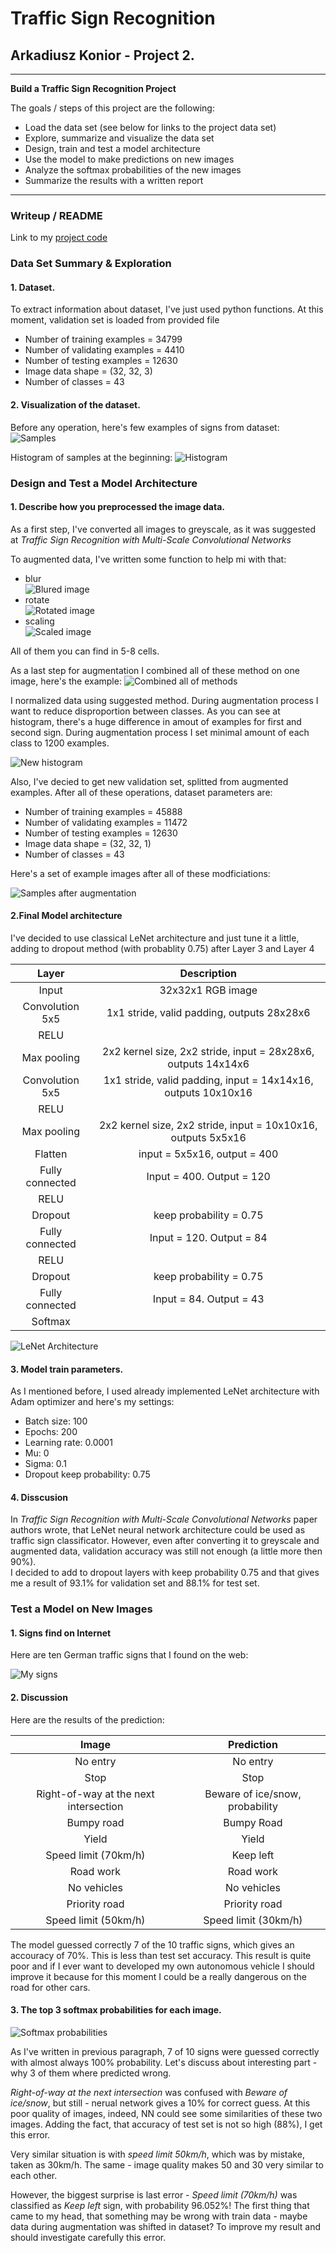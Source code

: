 # **Traffic Sign Recognition** 

## Arkadiusz Konior - Project 2.

---

**Build a Traffic Sign Recognition Project**

The goals / steps of this project are the following:
* Load the data set (see below for links to the project data set)
* Explore, summarize and visualize the data set
* Design, train and test a model architecture
* Use the model to make predictions on new images
* Analyze the softmax probabilities of the new images
* Summarize the results with a written report


[//]: # (Image References)

[samples]: ./imgs/samples.png "Samples"
[samples_grey]: ./imgs/sample_grey_aug.png "Samples after modifications"
[distro_before]: ./imgs/distro_before.png "Label's frequency histogram "
[distro_after]: ./imgs/distro_after.png "Label's frequency histogram"
[scaled]: ./imgs/scaled.png "Example of scaled image"
[rotated]: ./imgs/rotated.png "Example of rotated image"
[blured]: ./imgs/blured.png "Example of blured image"
[combined]: ./imgs/combined.png "Example all methods combined"
[softmax]: ./imgs/softmax_prop.png "Softmax probability charts"
[internet]: ./imgs/internet.png "My set of signs found on Internet"
[lenet]: ./imgs/lenet.png "LeNet architecture"
 	



---
### Writeup / README

Link to my [project code](https://github.com/szemranamszyca/CarND-Traffic-Sign-Classifier-Project/blob/master/Traffic_Sign_Classifier.ipynb)

### Data Set Summary & Exploration

#### 1. Dataset.

To extract information about dataset, I've just used python functions. At this moment, validation set is loaded from provided file

- Number of training examples = 34799  
- Number of validating examples = 4410  
- Number of testing examples = 12630  
- Image data shape = (32, 32, 3)  
- Number of classes = 43  

#### 2. Visualization of the dataset.

Before any operation, here's few examples of signs from dataset:
![Samples][samples]

Histogram of samples at the beginning:
![Histogram][distro_before]

### Design and Test a Model Architecture

#### 1. Describe how you preprocessed the image data.

As a first step, I've converted all images to greyscale, as it was suggested at *Traffic Sign Recognition with Multi-Scale Convolutional Networks*

To augmented data, I've written some function to help mi with that:
+ blur  
![Blured image][blured]
+ rotate  
![Rotated image][rotated]
+ scaling   
![Scaled image][scaled]

All of them you can find in 5-8 cells.

As a last step for augmentation I combined all of these method on one image, here's the example:
![Combined all of methods][combined]

I normalized data using suggested method. During augmentation process I want to reduce disproportion between classes. As you can see at histogram, there's a huge difference in amout of examples for first and second sign. During augmentation process I set minimal amount of each class to 1200 examples.

![New histogram][distro_after]

Also, I've decied to get new validation set, splitted from augmented examples. After all of these operations, dataset parameters are:

- Number of training examples = 45888  
- Number of validating examples = 11472  
- Number of testing examples = 12630  
- Image data shape = (32, 32, 1)  
- Number of classes = 43 

Here's a set of example images after all of these modficiations:

![Samples after augmentation][samples_grey]


#### 2.Final Model architecture

I've decided to use classical LeNet architecture and just tune it a little, adding to dropout method (with probablity 0.75) after Layer 3 and Layer 4


| Layer         		      |     Description	        					                                    | 
|:---------------------:|:---------------------------------------------:| 
| Input         		      | 32x32x1 RGB image   							| 
| Convolution 5x5       | 1x1 stride, valid padding, outputs 28x28x6 	| 
| RELU					             |												| 
| Max pooling	      	   | 2x2 kernel size, 2x2 stride,  input = 28x28x6, outputs 14x14x6    | 
| Convolution 5x5	      | 1x1 stride, valid padding, input = 14x14x16, outputs 10x10x16  		| 
| RELU					             |												|
| Max pooling	      	   | 2x2 kernel size, 2x2 stride,  input = 10x10x16, outputs 5x5x16    | 
| Flatten               | input = 5x5x16, output = 400 | 
| Fully connected		     | Input = 400. Output = 120 |
| RELU					             |												| 
| Dropout		             |	keep probability = 0.75											| 
| Fully connected		     | Input = 120. Output = 84 |
| RELU					             |												| 
| Dropout		             |	keep probability = 0.75											| 
| Fully connected		     | Input = 84. Output = 43 | 
| Softmax				           |         									| 
 
![LeNet Architecture][lenet]

#### 3. Model train parameters.


As I mentioned before, I used already implemented LeNet architecture with Adam optimizer and here's my settings:
- Batch size: 100
- Epochs: 200
- Learning rate: 0.0001
- Mu: 0
- Sigma: 0.1
- Dropout keep probability: 0.75

#### 4. Disscusion
In *Traffic Sign Recognition with Multi-Scale Convolutional Networks* paper authors wrote, that LeNet neural network architecture could be used as traffic sign classificator. However, even after converting it to greyscale and augmented data, validation accuracy was still not enough (a little more then 90%).  
I decided to add to dropout layers with keep probability 0.75 and that gives me a result of 93.1% for validation set and 88.1% for test set.
 

### Test a Model on New Images

#### 1. Signs find on Internet

Here are ten German traffic signs that I found on the web:

![My signs][internet]

#### 2. Discussion

Here are the results of the prediction:

| Image			        |     Prediction	        					| 
|:---------------------:|:---------------------------------------------:| 
| No entry      		                       | No entry   				     	|   
| Stop      			                          | Stop 						               				|   
| Right-of-way at the next intersection  | Beware of ice/snow, probability 											|  
| Bumpy road	                            | Bumpy Road					 			 	|  
| Yield			                               | Yield     					    		|  
| Speed limit (70km/h)                   | Keep left   									|   
| Road work                              | Road work   									|   
| No vehicles                            | No vehicles 										|   
| Priority road                       			| Priority road											|  
| Speed limit (50km/h)	                  | Speed limit (30km/h)						|  

The model guessed correctly 7 of the 10 traffic signs, which gives an accouracy of 70%. This is less than test set accuracy. This result is quite poor and if I ever want to developed my own autonomous vehicle I should improve it because for this moment I could be a really dangerous on the road for other cars.

#### 3. The top 3 softmax probabilities for each image.

![Softmax probabilities][softmax]

As I've written in previous paragraph, 7 of 10 signs were guessed correctly with almost always 100% probability. Let's discuss about interesting part - why 3 of them where predicted wrong.  

*Right-of-way at the next intersection* was confused with *Beware of ice/snow*, but still  - nerual network gives a 10% for correct guess. At this poor quality of images, indeed, NN could see some similarities of these two images. Adding the fact, that accuracy of test set is not so high (88%), I get this error.  

Very similar situation is with *speed limit 50km/h*, which was by mistake, taken as 30km/h. The same - image quality makes 50 and 30 very similar to each other.

However, the biggest surprise is last error - *Speed limit (70km/h)* was classified as *Keep left* sign, with probability 96.052%! The first thing that came to my head, that something may be wrong with train data - maybe data during augmentation was shifted in dataset? To improve my result and should investigate carefully this error.
